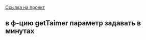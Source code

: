 [Ссылка на проект](https://andre7061.github.io/trepach/)
## в ф-цию getTaimer параметр задавать в минутах